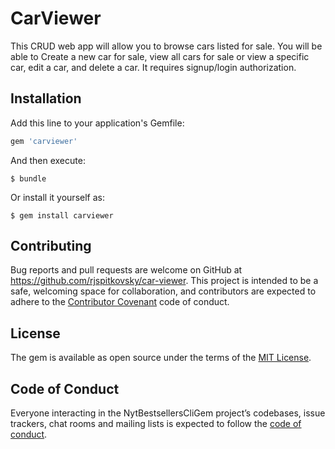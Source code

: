 # CarViewer

This CRUD web app will allow you to browse cars listed for sale. You will be able to Create a new car for sale, view all cars for sale or view a specific car, edit a car, and delete a car. It requires signup/login authorization.

## Installation

Add this line to your application's Gemfile:

```ruby
gem 'carviewer'
```

And then execute:

    $ bundle

Or install it yourself as:

    $ gem install carviewer

## Contributing

Bug reports and pull requests are welcome on GitHub at https://github.com/rjspitkovsky/car-viewer. This project is intended to be a safe, welcoming space for collaboration, and contributors are expected to adhere to the [Contributor Covenant](http://contributor-covenant.org) code of conduct.

## License

The gem is available as open source under the terms of the [MIT License](https://opensource.org/licenses/MIT).

## Code of Conduct

Everyone interacting in the NytBestsellersCliGem project’s codebases, issue trackers, chat rooms and mailing lists is expected to follow the [code of conduct](https://github.com/[USERNAME]/nyt_bestsellers_cli_gem/blob/master/CODE_OF_CONDUCT.md).    
